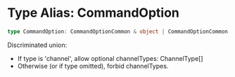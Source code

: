 # Type Alias: CommandOption

```ts
type CommandOption: CommandOptionCommon & object | CommandOptionCommon & object;
```

Discriminated union:
- If type is 'channel', allow optional channelTypes: ChannelType[]
- Otherwise (or if type omitted), forbid channelTypes.

